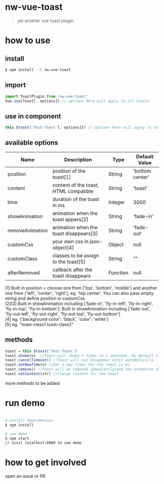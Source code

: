 # nw-vue-toast
>yet another vue toast plugin

# how to use
## install
```bash
$ npm install --S nw-vue-toast
```
## import
```javascript
import ToastPlugin from 'nw-vue-toast'
Vue.use(Toast[, options]) // options here will apply to all toasts
```
## use in component
```javascript
this.$toast('Test-Toast'[, options]}) // options here will apply to only this toast
```
## available options
| Name | Description | Type | Default Value |
| - | - | - | - |
| position | position of the toast[1] | String | 'bottom center' |
| content | content of the toast, HTML compatible | String | 'toast' |
| time | duration of the toast in ms | Integer | 3000 |
| showAnimation | animation when the toast appers[2] | String | 'fade-in' |
| removeAnimation | animation when the toast disappears[3] | String | 'fade-out' |
| customCss | your own css in json-object[4] | Object | null |
| customClass | classes to be assign to the toast[5] | String | "" |
| afterRemoved | callback after the toast disappears | Function | null |

[1] Built in position = choose one from ['top', 'bottom', 'middle'] and another one from ['left', 'center', 'right'], eg. 'top center'. You can also pass empty string and define position in customCss
<br>
[2][3] Built in showAnimation including ['fade-in', 'fly-in-left', 'fly-in-right', 'fly-in-top', 'fly-in-bottom']; Built in showAnimation including ['fade-out', 'fly-out-left', 'fly-out-right', 'fly-out-top', 'fly-out-bottom']
<br>
[4] eg. {'background-color': 'black', 'color': 'white'}
<br>
[5] eg. "toast-class1 toast-class2"

## methods
```javascript
toast = this.$toast('Test-Toast')
toast.shake(n)  //Toast will shake n times in 1 seoconds. By default n = 40
toast.cancelTimeout() //Toast will not disappear until automatically
toast.setNewTime(n) //Set a new timer for the toast in ms
toast.remove() //Toast will be removed immediately(and the animation you choose still works)
toast.setContent(str) //Change content for the toast
```
more methods to be added

# run demo

```bash

# install dependencies
$ npm install

# run demo
$ npm start
// visit localhost:8080 to see demo

```
# how to get involved
open an issue or PR